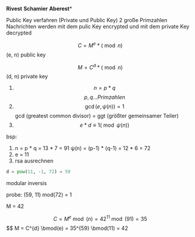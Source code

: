 **Rivest**
**Schamier**
**Aberest***

Public Key verfahren (Private und Public Key)
2 große Primzahlen
Nachrichten werden mit dem pulic Key encrypted und mit dem private Key decrypted

$$
C = M^e * (\bmod{n})
$$
(e, n) public key

$$
M = C^d * (\bmod{n})
$$
(d, n) private key

1. $$ n = p*q $$$$ p,q \dots Primzahlen $$
2. $$ \gcd(e, \psi(n)) = 1 $$
gcd (greatest common divisor) = ggt (größter gemeinsamer Teiler)
3. $$ e*d \equiv 1 (\bmod{\psi(n)}) $$

bsp:

1. n = p * q = 13 * 7 = 91
	ψ(n) = (p-1) * (q-1) = 12 * 6 = 72
2. e = 11
3. rsa ausrechnen

```python
d = pow(11, -1, 72) = 59
```
modular inversis

probe:
	(59, 11) mod(72) = 1

M = 42

$$ C = M^{e} \bmod(n) = 42^{11} \bmod(91) = 35 $$
$$ M = C^{d} \bmod(e) = 35^{59} \bmod(11) = 42 